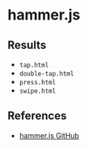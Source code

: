 # hammer.js

## Results
- `tap.html`
- `double-tap.html`
- `press.html`
- `swipe.html`

## References
- [hammer.js GitHub](https://github.com/hammerjs/hammer.js/)